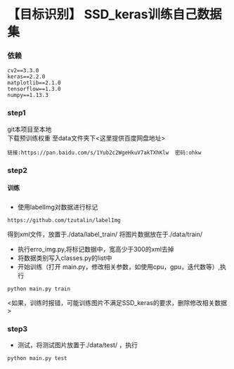 # 【目标识别】 SSD_keras训练自己数据集
### 依赖
```
cv2==3.3.0
keras==2.2.0
matplotlib==2.1.0
tensorflow==1.3.0
numpy==1.13.3
```
### step1
git本项目至本地<br/>
下载预训练权重 至data文件夹下<这里提供百度网盘地址>
```
链接:https://pan.baidu.com/s/1Yub2c2WgeHkuV7akTXhKlw  密码:ohkw
```
### step2
#### 训练
#####
- 使用labelImg对数据进行标记
```
https://github.com/tzutalin/labelImg
```
得到xml文件，放置于./data/label_train/ 
将图片数据放在于./data/train/ 
- 执行erro_img.py,将标记数据中，宽高少于300的xml去掉
- 将数据类别写入classes.py的list中
- 开始训练（打开 main.py，修改相关参数，如使用cpu，gpu，迭代数等）,执行
```
python main.py train
```
<如果，训练时报错，可能训练图片不满足SSD_keras的要求，删除修改相关数据>
### step3
- 测试，将测试图片放置于./data/test/ ，执行
```
python main.py test
```





